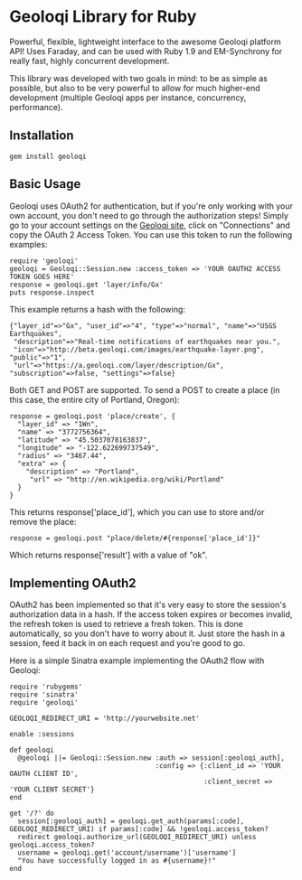 Geoloqi Library for Ruby
===
Powerful, flexible, lightweight interface to the awesome Geoloqi platform API! Uses Faraday, and can be used with Ruby 1.9 and EM-Synchrony for really fast, highly concurrent development.

This library was developed with two goals in mind: to be as simple as possible, but also to be very powerful to allow for much higher-end development (multiple Geoloqi apps per instance, concurrency, performance).

Installation
---

    gem install geoloqi

Basic Usage
---
Geoloqi uses OAuth2 for authentication, but if you're only working with your own account, you don't need to go through the authorization steps! Simply go to your account settings on the [Geoloqi site](http://geoloqi.com), click on "Connections" and copy the OAuth 2 Access Token. You can use this token to run the following examples:

	require 'geoloqi'
	geoloqi = Geoloqi::Session.new :access_token => 'YOUR OAUTH2 ACCESS TOKEN GOES HERE'
	response = geoloqi.get 'layer/info/Gx'
	puts response.inspect

This example returns a hash with the following:

	{"layer_id"=>"Gx", "user_id"=>"4", "type"=>"normal", "name"=>"USGS Earthquakes",
	 "description"=>"Real-time notifications of earthquakes near you.",
	 "icon"=>"http://beta.geoloqi.com/images/earthquake-layer.png", "public"=>"1",
	 "url"=>"https://a.geoloqi.com/layer/description/Gx", "subscription"=>false, "settings"=>false}

Both GET and POST are supported. To send a POST to create a place (in this case, the entire city of Portland, Oregon):

	response = geoloqi.post 'place/create', {
	  "layer_id" => "1Wn",
	  "name" => "3772756364",
	  "latitude" => "45.5037078163837",
	  "longitude" => "-122.622699737549",
	  "radius" => "3467.44",
	  "extra" => {
	    "description" => "Portland",
	     "url" => "http://en.wikipedia.org/wiki/Portland"
	  }
	}

This returns response['place_id'], which you can use to store and/or remove the place:

	response = geoloqi.post "place/delete/#{response['place_id']}"

Which returns response['result'] with a value of "ok".

Implementing OAuth2
---

OAuth2 has been implemented so that it's very easy to store the session's authorization data in a hash. If the access token expires or becomes invalid, the refresh token is used to retrieve a fresh token. This is done automatically, so you don't have to worry about it. Just store the hash in a session, feed it back in on each request and you're good to go.

Here is a simple Sinatra example implementing the OAuth2 flow with Geoloqi:

	require 'rubygems'
	require 'sinatra'
	require 'geoloqi'

	GEOLOQI_REDIRECT_URI = 'http://yourwebsite.net'

	enable :sessions

	def geoloqi
	  @geoloqi ||= Geoloqi::Session.new :auth => session[:geoloqi_auth],
	                                    :config => {:client_id => 'YOUR OAUTH CLIENT ID',
	                                                :client_secret => 'YOUR CLIENT SECRET'}
	end

	get '/?' do
	  session[:geoloqi_auth] = geoloqi.get_auth(params[:code], GEOLOQI_REDIRECT_URI) if params[:code] && !geoloqi.access_token?
	  redirect geoloqi.authorize_url(GEOLOQI_REDIRECT_URI) unless geoloqi.access_token?
	  username = geoloqi.get('account/username')['username']
	  "You have successfully logged in as #{username}!"
	end

